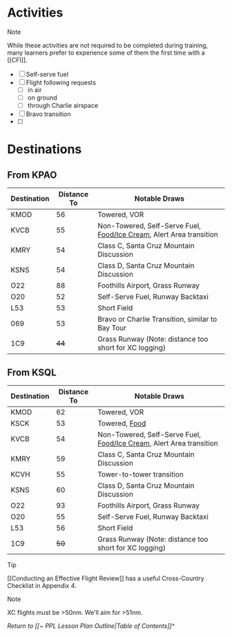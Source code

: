 # Activities
> [!note] 
> While these activities are not required to be completed during training, many learners prefer to experience some of them the first time with a [[CFI]].

- [ ] Self-serve fuel
- [ ] Flight following requests
	- [ ] in air
	- [ ] on ground
	- [ ] through Charlie airspace
- [ ] Bravo transition
- [ ] 

# Destinations
## From KPAO
| Destination | Distance To | Notable Draws                                                                                                                        |
| ----------- | ----------- | ------------------------------------------------------------------------------------------------------------------------------------ |
| KMOD        | 56          | Towered, VOR                                                                                                                         |
| KVCB        | 55          | Non-Towered, Self-Serve Fuel, [Food/Ice Cream](https://www.fentonscreamery.com/vacaville-american-restaurant), Alert Area transition |
| KMRY        | 54          | Class C, Santa Cruz Mountain Discussion                                                                                              |
| KSNS        | 54          | Class D, Santa Cruz Mountain Discussion                                                                                              |
| O22         | 88          | Foothills Airport, Grass Runway                                                                                                      |
| O20         | 52          | Self-Serve Fuel, Runway Backtaxi                                                                                                     |
| L53         | 53          | Short Field                                                                                                                          |
| 069         | 53          | Bravo or Charlie Transition, similar to Bay Tour                                                                                     |
| 1C9         | ~~44~~      | Grass Runway (Note: distance too short for XC logging)                                                                               |

## From KSQL
| Destination | Distance To | Notable Draws                                                                                                                        |
| ----------- | ----------- | ------------------------------------------------------------------------------------------------------------------------------------ |
| KMOD        | 62          | Towered, VOR                                                                                                                         |
| KSCK        | 53          | Towered, [Food](https://www.facebook.com/TopFlightGrillandCatering)                                                                  |
| KVCB        | 54          | Non-Towered, Self-Serve Fuel, [Food/Ice Cream](https://www.fentonscreamery.com/vacaville-american-restaurant), Alert Area transition |
| KMRY        | 59          | Class C, Santa Cruz Mountain Discussion                                                                                              |
| KCVH        | 55          | Tower-to-tower transition                                                                                                            |
| KSNS        | 60          | Class D, Santa Cruz Mountain Discussion                                                                                              |
| O22         | 93          | Foothills Airport, Grass Runway                                                                                                      |
| O20         | 55          | Self-Serve Fuel, Runway Backtaxi                                                                                                     |
| L53         | 56          | Short Field                                                                                                                          |
| 1C9         | ~~50~~      | Grass Runway (Note: distance too short for XC logging)                                                                               |

> [!tip]
> [[Conducting an Effective Flight Review]] has a useful Cross-Country Checklist in Appendix 4.

> [!note] 
> XC flights must be >50nm. We'll aim for >51nm.

*Return to [[~ PPL Lesson Plan Outline|Table of Contents]]^*
